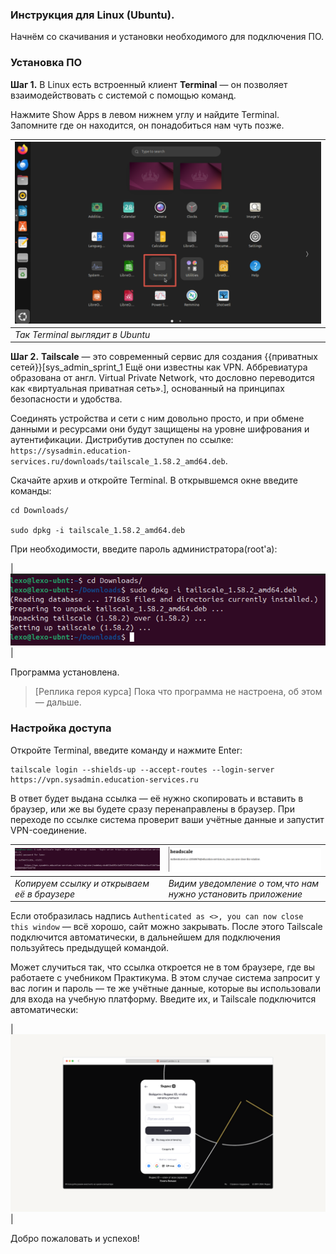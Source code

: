 ### Инструкция для Linux (Ubuntu).

Начнём со скачивания и установки необходимого для подключения ПО.

### Установка ПО

**Шаг 1.** В Linux есть встроенный клиент **Terminal** — он позволяет взаимодействовать с системой с помощью команд. 

Нажмите Show Apps в левом нижнем углу и найдите Terminal. Запомните где он находится, он понадобиться нам чуть позже.

|<img src="assets/L01.png" alt="l01">|
|-|
| _Так Terminal выглядит в Ubuntu_ |

**Шаг 2.** **Tailscale** — это современный сервис для создания {{приватных сетей}}[sys_admin_sprint_1 Ещё они известны как VPN. Аббревиатура образована от англ. Virtual Private Network, что дословно переводится как «виртуальная приватная сеть».], основанный на принципах безопасности и удобства. 

Соединять устройства и сети с ним довольно просто, и при обмене данными и ресурсами они будут защищены на уровне шифрования и аутентификации. Дистрибутив доступен по ссылке: `https://sysadmin.education-services.ru/downloads/tailscale_1.58.2_amd64.deb`.

Скачайте архив и откройте Terminal. В открывшемся окне введите команды:

```
cd Downloads/

sudo dpkg -i tailscale_1.58.2_amd64.deb
```
При необходимости, введите пароль администратора(root'a):

|<img src="assets/L02.png" alt="l02">|

Программа установлена.

>[Реплика героя курса] Пока что программа не настроена, об этом — дальше.

### Настройка доступа

Откройте Terminal, введите команду и нажмите Enter:

```
tailscale login --shields-up --accept-routes --login-server https://vpn.sysadmin.education-services.ru
```

В ответ будет выдана ссылка — её нужно скопировать и вставить в браузер, или же вы будете сразу перенаправлены в браузер. При переходе по ссылке система проверит ваши учётные данные и запустит VPN-соединение.


|<img src="assets/L03.png" alt="l03">|<img src="assets/L04.png" alt="l04">|
|-|-|
| _Копируем ссылку и открываем её в браузере_ | _Видим уведомление о том,что нам нужно установить приложение_ |


Если отобразилась надпись ```Authenticated as <>, you can now close this window``` — всё хорошо, сайт можно закрывать. После этого Tailscale подключится автоматически, в дальнейшем для подключения пользуйтесь предыдущей командой.

Может случиться так, что ссылка откроется не в том браузере, где вы работаете с учебником Практикума. В этом случае система запросит у вас логин и пароль — те же учётные данные, которые вы использовали для входа на учебную платформу. Введите их, и Tailscale подключится автоматически:

|<img src="assets/L05.png" alt="l05">|

Добро пожаловать и успехов!
